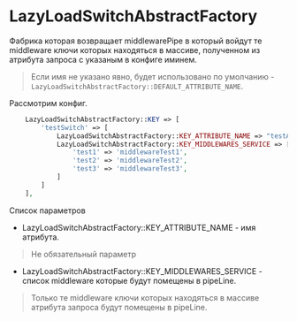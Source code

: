 # LazyLoadSwitchAbstractFactory

Фабрика которая возвращает middlewarePipe в который войдут те middleware ключи которых находяться в массиве,
полученном из атрибута запроса с указаным в конфиге иминем.
 > Если имя не указано явно, будет использовано по умолчанию - `LazyLoadSwitchAbstractFactory::DEFAULT_ATTRIBUTE_NAME`.

Рассмотрим конфиг.

```php
    LazyLoadSwitchAbstractFactory::KEY => [
        'testSwitch' => [
            LazyLoadSwitchAbstractFactory::KEY_ATTRIBUTE_NAME => "testArg", //not required
            LazyLoadSwitchAbstractFactory::KEY_MIDDLEWARES_SERVICE => [
                'test1' => 'middlewareTest1',
                'test2' => 'middlewareTest2',
                'test3' => 'middlewareTest3',
            ]
        ]
    ],
```
Список параметров

* LazyLoadSwitchAbstractFactory::KEY_ATTRIBUTE_NAME - имя атрибута. 
> Не обязательный параметр

* LazyLoadSwitchAbstractFactory::KEY_MIDDLEWARES_SERVICE - список middleware которые будут помещены в pipeLine.
> Только те middleware ключи которых находяться в массиве атрибута запроса будут помещены в pipeLine.
